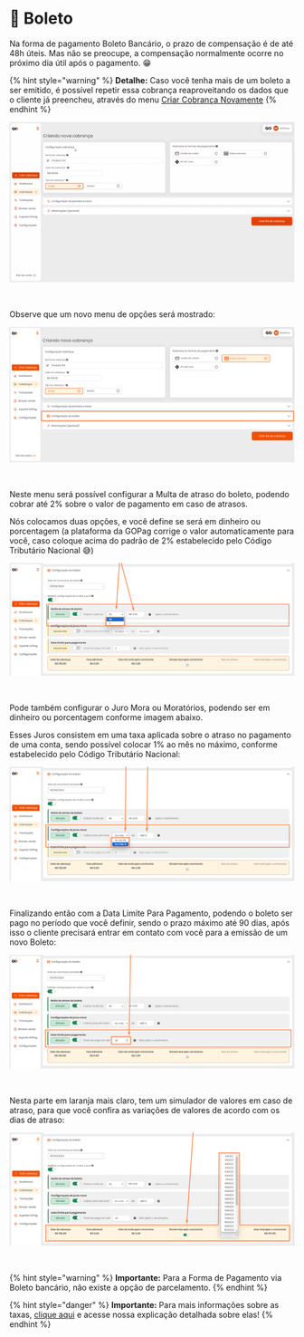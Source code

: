 # 📄 Boleto

Na forma de pagamento Boleto Bancário, o prazo de compensação é de até 48h úteis. Mas não se preocupe, a compensação normalmente ocorre no próximo dia útil após o pagamento. 😁


{% hint style="warning" %}
**Detalhe:**  Caso você tenha mais de um boleto a ser emitido, é possível repetir essa cobrança reaproveitando os dados que o cliente já preencheu, através do menu [Criar Cobrança Novamente](https://docs.gopag.com.br/criar_cobranca/link_cobranca)
{% endhint %}


![criar_cobranca_formas_pagamento_boleto_1](/assets/prints/criar_cobranca_formas_pagamento_boleto_1.gif)

<br>

<p>Observe que um novo menu de opções será mostrado:</p>

![criar_cobranca_formas_pagamento_boleto_2](/assets/prints/criar_cobranca_formas_pagamento_boleto_2.png)

<br>

Neste menu será possível configurar a Multa de atraso do boleto, podendo cobrar até 2% sobre o valor de pagamento em caso de atrasos. 

Nós colocamos duas opções, e você define se será em dinheiro ou porcentagem (a plataforma da GOPag corrige o valor automaticamente para você, caso coloque acima do padrão de 2% estabelecido pelo Código Tributário Nacional 😅)

![criar_cobranca_formas_pagamento_boleto_3](/assets/prints/criar_cobranca_formas_pagamento_boleto_3.png)

<br>

Pode também configurar o Juro Mora ou Moratórios, podendo ser em dinheiro ou porcentagem conforme imagem abaixo. 

Esses Juros consistem em uma taxa aplicada sobre o atraso no pagamento de uma conta, sendo possível colocar 1% ao mês no máximo, conforme estabelecido pelo Código Tributário Nacional:

![criar_cobranca_formas_pagamento_boleto_4](/assets/prints/criar_cobranca_formas_pagamento_boleto_4.png)

<br>

Finalizando então com a Data Limite Para Pagamento, podendo o boleto ser pago no período que você definir, sendo o prazo máximo até 90 dias, após isso o cliente precisará entrar em contato com você para a emissão de um novo Boleto:

![criar_cobranca_formas_pagamento_boleto_5](/assets/prints/criar_cobranca_formas_pagamento_boleto_5.png)

<br>

Nesta parte em laranja mais claro, tem um simulador de valores em caso de atraso, para que você confira as variações de valores de acordo com os dias de atraso:

![criar_cobranca_formas_pagamento_boleto_6](/assets/prints/criar_cobranca_formas_pagamento_boleto_6.png)

<br>

{% hint style="warning" %}
**Importante:**  Para a Forma de Pagamento via Boleto bancário, não existe a opção de parcelamento.
{% endhint %}

{% hint style="danger" %}
**Importante:**  Para mais informações sobre as taxas, [clique aqui](https://docs.gopag.com.br/simular_venda) e acesse nossa explicação detalhada sobre elas!
{% endhint %}